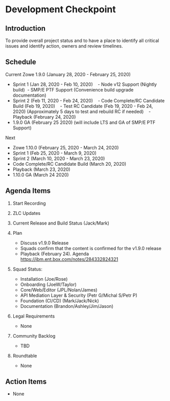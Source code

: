 # Development Checkpoint

Introduction
------------
To provide overall project status and to have a place to identify all critical issues and identify action, owners and review timelines.

Schedule
--------

Current
Zowe 1.9.0 (January 28, 2020 - February 25, 2020)
- Sprint 1 (Jan 28, 2020 - Feb 10, 2020)
   - Node v12 Support (Nightly build)
   - SMP/E PTF Support (Convenience build upgrade documentation)
- Sprint 2 (Feb 11, 2020 - Feb 24, 2020)
   - Code Complete/RC Candidate Build (Feb 19, 2020)
   - Test RC Candidate (Feb 19, 2020 - Feb 24, 2020) (Approximately 5 days to test and rebuild RC if needed)
   - Playback (February 24, 2020)
- 1.9.0 GA (February 25 2020) (will include LTS and GA of SMP/E PTF Support)

Next
- Zowe 1.10.0 (February 25, 2020 - March 24, 2020)
- Sprint 1 (Feb 25, 2020 - March 9, 2020)
- Sprint 2 (March 10, 2020 - March 23, 2020)
 - Code Complete/RC Candidate Build (March 20, 2020)
 - Playback (March 23, 2020)
- 1.10.0 GA (March 24 2020)

Agenda Items
------------
1. Start Recording
2. ZLC Updates
3. Current Release and Build Status (Jack/Mark)
4. Plan
     - Discuss v1.9.0 Release
     - Squads confirm that the content is confirmed for the v1.9.0 release
     - Playback (February 24). Agenda https://ibm.ent.box.com/notes/284332824321
5. Squad Status:
    - Installation (Joe/Rose)
    - Onboarding (JoeW/Taylor)
    - Core/Web/Editor (JPL/Nolan/James)
    - API Mediation Layer & Security (Petr G/Michal S/Petr P)
    - Foundation (CI/CD) (Mark/Jack/Nick)
    - Documentation (Brandon/Ashley/Jim/Jason)

6. Legal Requirements
    - None

7. Community Backlog
    - TBD
8. Roundtable
    - None

Action Items
------------
- None
